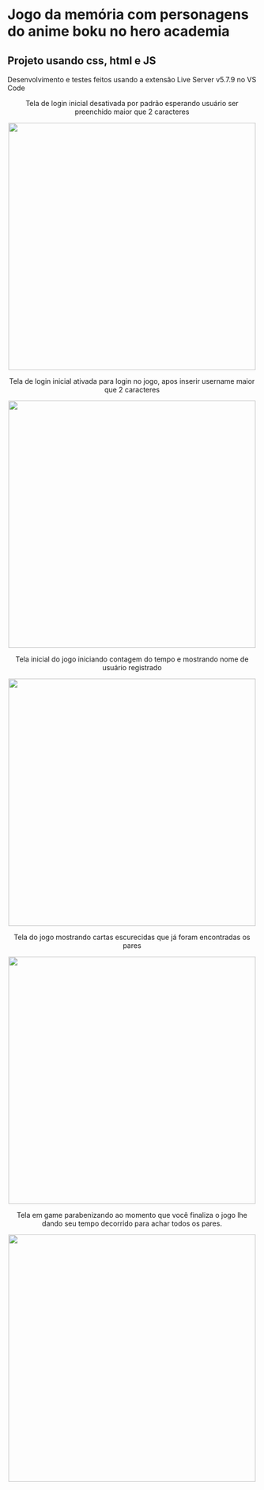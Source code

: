 <h1>Jogo da memória com personagens do anime boku no hero academia</h1>
<h2>Projeto usando css, html e JS</h2>
<p>Desenvolvimento e testes feitos usando a extensão Live Server
v5.7.9 no VS Code</p>

<div align="center">
<p>Tela de login inicial desativada por padrão esperando usuário ser preenchido maior que 2 caracteres</p>
<img src="https://github.com/ceiferking/Jogo-da-memoria/assets/47835197/2d620571-c0c2-4da3-b842-ed58453e0f68" width="500px">
</div>

<div align="center">
<p>Tela de login inicial ativada para login no jogo, apos inserir username maior que 2 caracteres</p>
<img src="https://github.com/ceiferking/Jogo-da-memoria/assets/47835197/a7550c02-aad9-40f4-adf6-9171ef3b96d5" width="500px">
</div>

<div align="center">
<p>Tela inicial do jogo iniciando contagem do tempo e mostrando nome de usuário registrado</p>
<img src="https://github.com/ceiferking/Jogo-da-memoria/assets/47835197/f0bfcc8e-288e-4e34-a9fd-ba205d3dbfc3" width="500px">
</div>

<div align="center">
<p>Tela do jogo mostrando cartas escurecidas que já foram encontradas os pares</p>
<img src="https://github.com/ceiferking/Jogo-da-memoria/assets/47835197/04667062-f33a-41ca-a637-a69e2ee7511f" width="500px">
</div>

<div align="center">
<p>Tela em game parabenizando ao momento que você finaliza o jogo lhe dando seu tempo decorrido para achar todos os pares.</p>
<img src="https://github.com/ceiferking/Jogo-da-memoria/assets/47835197/14ef5f24-fdbc-4f26-984b-e2d10b783b68" width="500px">
</div>
